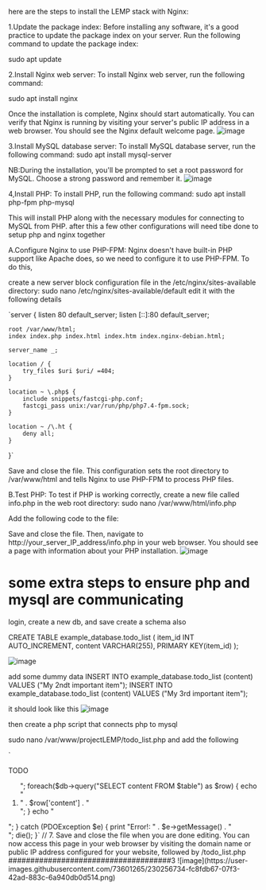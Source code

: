 here are the steps to install the LEMP stack with Nginx:

1.Update the package index: Before installing any software, it's a good practice to update the package index on your server.
Run the following command to update the package index:

sudo apt update

2.Install Nginx web server: To install Nginx web server, run the following command:

sudo apt install nginx

Once the installation is complete, Nginx should start automatically. You can verify that Nginx is running by visiting your server's public IP address in a web browser.
You should see the Nginx default welcome page.
![image](https://user-images.githubusercontent.com/73601265/230247568-64127789-5c8d-4895-acde-cabec362a89c.png)

3.Install MySQL database server: To install MySQL database server, run the following command:
sudo apt install mysql-server

NB:During the installation, you'll be prompted to set a root password for MySQL. Choose a strong password and remember it.
![image](https://user-images.githubusercontent.com/73601265/230247851-8f45caf4-e44e-4529-b861-c6762dc6b77c.png)

4,Install PHP: To install PHP, run the following command:
sudo apt install php-fpm php-mysql

This will install PHP along with the necessary modules for connecting to MySQL from PHP.
after this a few other configurations will need tibe done to setup php and nginx together

A.Configure Nginx to use PHP-FPM: Nginx doesn't have built-in PHP support like Apache does, so we need to configure it to use PHP-FPM. To do this,

create a new server block configuration file in the /etc/nginx/sites-available directory:
sudo nano /etc/nginx/sites-available/default
 edit it with the following details
 
 `server {
    listen 80 default_server;
    listen [::]:80 default_server;

    root /var/www/html;
    index index.php index.html index.htm index.nginx-debian.html;

    server_name _;

    location / {
        try_files $uri $uri/ =404;
    }

    location ~ \.php$ {
        include snippets/fastcgi-php.conf;
        fastcgi_pass unix:/var/run/php/php7.4-fpm.sock;
    }

    location ~ /\.ht {
        deny all;
    }
}`


Save and close the file. This configuration sets the root directory to /var/www/html and tells Nginx to use PHP-FPM to process PHP files.

B.Test PHP: To test if PHP is working correctly, create a new file called info.php in the web root directory:
sudo nano /var/www/html/info.php

Add the following code to the file:
<?php
phpinfo();
?>

Save and close the file. Then, navigate to http://your_server_IP_address/info.php in your web browser. You should see a page with information about your PHP installation.
![image](https://user-images.githubusercontent.com/73601265/230250065-2dfbe981-a59e-4d2e-b3a9-07cdab8c54a5.png)


# some extra steps to ensure php and mysql are communicating
login, create a new db, and save
create a schema also


CREATE TABLE example_database.todo_list (
     item_id INT AUTO_INCREMENT,
     content VARCHAR(255),
     PRIMARY KEY(item_id)
);

![image](https://user-images.githubusercontent.com/73601265/230253393-a3289764-98b4-44b7-a61c-360fa9e3f203.png)

add some dummy data
INSERT INTO example_database.todo_list (content) VALUES ("My 2ndt important item");
INSERT INTO example_database.todo_list (content) VALUES ("My 3rd important item");

it should look like this 
![image](https://user-images.githubusercontent.com/73601265/230254170-98ecf61b-1189-4054-838a-967676b551b7.png)

then create a php script that connects php to mysql

sudo nano /var/www/projectLEMP/todo_list.php and add the following

`
<?php
$user = "example_user";
$password = "password";
$database = "example_database";
$table = "todo_list";


try {
  $db = new PDO("mysql:host=localhost;dbname=$database", $user, $password);
  echo "<h2>TODO</h2><ol>";
  foreach($db->query("SELECT content FROM $table") as $row) {
    echo "<li>" . $row['content'] . "</li>";
  }
  echo "</ol>";
} catch (PDOException $e) {
    print "Error!: " . $e->getMessage() . "<br/>";
    die();
}`

//

7. Save and close the file when you are done editing.
You can now access this page in your web browser by visiting the domain name or public IP address configured for your website, followed by /todo_list.php

#####################################3
![image](https://user-images.githubusercontent.com/73601265/230256734-fc8fdb67-07f3-42ad-883c-6a940db0d514.png)

